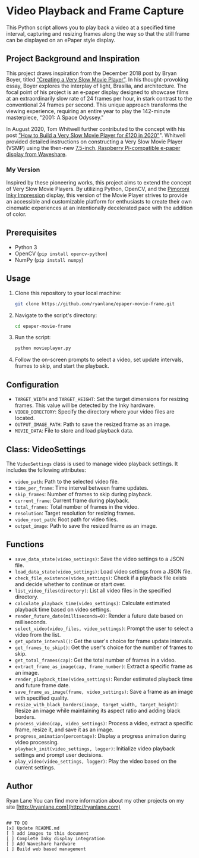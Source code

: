 # Video Playback and Frame Capture

This Python script allows you to play back a video at a specified time interval, capturing and resizing frames along the way so that the still frame can be displayed on an ePaper style display. 

## Project Background and Inspiration
This project draws inspiration from the December 2018 post by Bryan Boyer, titled [“Creating a Very Slow Movie Player”](https://medium.com/s/story/very-slow-movie-player-499f76c48b62). In his thought-provoking essay, Boyer explores the interplay of light, Brasília, and architecture. The focal point of his project is an e-paper display designed to showcase films at an extraordinarily slow rate of 24 frames per hour, in stark contrast to the conventional 24 frames per second. This unique approach transforms the viewing experience, requiring an entire year to play the 142-minute masterpiece, "2001: A Space Odyssey."

In August 2020, Tom Whitwell further contributed to the concept with his post ["How to Build a Very Slow Movie Player for £120 in 2020"](https://debugger.medium.com/how-to-build-a-very-slow-movie-player-in-2020-c5745052e4e4)". Whitwell provided detailed instructions on constructing a Very Slow Movie Player (VSMP) using the then-new [7.5-inch, Raspberry Pi-compatible e-paper display from Waveshare](https://www.waveshare.com/product/displays/e-paper/epaper-1/7.5inch-e-paper-hat.htm).

### My Version

Inspired by these pioneering works, this project aims to extend the concept of Very Slow Movie Players. By utilizing Python, OpenCV, and the [Pimoroni Inky Impression](https://shop.pimoroni.com/products/inky-impression-7-3?variant=40512683376723) display, this version of the Movie Player strives to provide an accessible and customizable platform for enthusiasts to create their own cinematic experiences at an intentionally decelerated pace with the addition of color.


## Prerequisites

- Python 3
- OpenCV (`pip install opencv-python`)
- NumPy (`pip install numpy`)

## Usage

1. Clone this repository to your local machine:

   ```bash
   git clone https://github.com/ryanlane/epaper-movie-frame.git


2. Navigate to the script's directory:

   ```bash
   cd epaper-movie-frame
   ```

3. Run the script:

   ```bash
   python movieplayer.py
   ```

4. Follow the on-screen prompts to select a video, set update intervals, frames to skip, and start the playback.

## Configuration

- `TARGET_WIDTH` and `TARGET_HEIGHT`: Set the target dimensions for resizing frames. This value will be detected by the Inky hardware.
- `VIDEO_DIRECTORY`: Specify the directory where your video files are located.
- `OUTPUT_IMAGE_PATH`: Path to save the resized frame as an image.
- `MOVIE_DATA`: File to store and load playback data.

## Class: VideoSettings

The `VideoSettings` class is used to manage video playback settings. It includes the following attributes:

- `video_path`: Path to the selected video file.
- `time_per_frame`: Time interval between frame updates.
- `skip_frames`: Number of frames to skip during playback.
- `current_frame`: Current frame during playback.
- `total_frames`: Total number of frames in the video.
- `resolution`: Target resolution for resizing frames.
- `video_root_path`: Root path for video files.
- `output_image`: Path to save the resized frame as an image.

## Functions

- `save_data_state(video_settings)`: Save the video settings to a JSON file.
- `load_data_state(video_settings)`: Load video settings from a JSON file.
- `check_file_existence(video_settings)`: Check if a playback file exists and decide whether to continue or start over.
- `list_video_files(directory)`: List all video files in the specified directory.
- `calculate_playback_time(video_settings)`: Calculate estimated playback time based on video settings.
- `render_future_date(milliseconds=0)`: Render a future date based on milliseconds.
- `select_video(video_files, video_settings)`: Prompt the user to select a video from the list.
- `get_update_interval()`: Get the user's choice for frame update intervals.
- `get_frames_to_skip()`: Get the user's choice for the number of frames to skip.
- `get_total_frames(cap)`: Get the total number of frames in a video.
- `extract_frame_as_image(cap, frame_number)`: Extract a specific frame as an image.
- `render_playback_time(video_settings)`: Render estimated playback time and future frame date.
- `save_frame_as_image(frame, video_settings)`: Save a frame as an image with specified quality.
- `resize_with_black_borders(image, target_width, target_height)`: Resize an image while maintaining its aspect ratio and adding black borders.
- `process_video(cap, video_settings)`: Process a video, extract a specific frame, resize it, and save it as an image.
- `progress_animation(percentage)`: Display a progress animation during video processing.
- `playback_init(video_settings, logger)`: Initialize video playback settings and prompt user decisions.
- `play_video(video_settings, logger)`: Play the video based on the current settings.

## Author

Ryan Lane
You can find more information about my other projects on my site [http://ryanlane.com](http://ryanlane.com)

```

## TO DO
[x] Update README.md
[ ] add images to this document
[ ] Complete Inky display integration
[ ] Add Waveshare hardware
[ ] Build web based management
